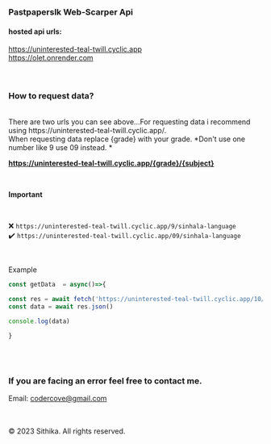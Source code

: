 ### Pastpaperslk Web-Scarper Api

#### hosted api urls:

https://uninterested-teal-twill.cyclic.app  <br/>
https://olet.onrender.com
<br/><br/><br/>

### How to request data?
<br/>
There are two urls you can see above...For requesting data i recommend using https://uninterested-teal-twill.cyclic.app/.<br/> When requesting data replace {grade} with your grade. *Don't use one number like 9 use 09 instead. *

<br/>

**https://uninterested-teal-twill.cyclic.app/{grade}/{subject}**

<br/>

**Important**

<br/>

❌ `https://uninterested-teal-twill.cyclic.app/9/sinhala-language`<br/>
✔️ `https://uninterested-teal-twill.cyclic.app/09/sinhala-language`


<br/>

Example<br/>


```js
const getData  = async()=>{

const res = await fetch('https://uninterested-teal-twill.cyclic.app/10/sinhala-language')
const data = await res.json()

console.log(data)

}
```

<br/>

<br/>

### If you are facing an error feel free to contact me.
Email: codercove@gmail.com

<br/>

<br/>
&copy; 2023 Sithika. All rights reserved.
 

